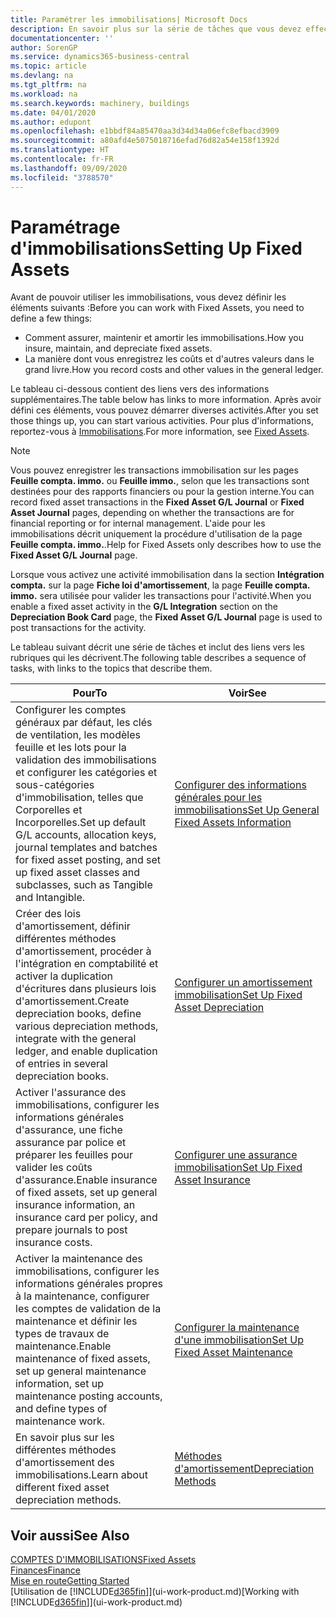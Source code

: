 ```yaml
---
title: Paramétrer les immobilisations| Microsoft Docs
description: En savoir plus sur la série de tâches que vous devez effectuer pour configurer les immobilisations, telles que les machines ou les bâtiments.
documentationcenter: ''
author: SorenGP
ms.service: dynamics365-business-central
ms.topic: article
ms.devlang: na
ms.tgt_pltfrm: na
ms.workload: na
ms.search.keywords: machinery, buildings
ms.date: 04/01/2020
ms.author: edupont
ms.openlocfilehash: e1bbdf84a85470aa3d34d34a06efc8efbacd3909
ms.sourcegitcommit: a80afd4e5075018716efad76d82a54e158f1392d
ms.translationtype: HT
ms.contentlocale: fr-FR
ms.lasthandoff: 09/09/2020
ms.locfileid: "3788570"
---
```

# <a name="setting-up-fixed-assets"></a><span data-ttu-id="e92f0-103">Paramétrage d'immobilisations</span><span class="sxs-lookup"><span data-stu-id="e92f0-103">Setting Up Fixed Assets</span></span>
<span data-ttu-id="e92f0-104">Avant de pouvoir utiliser les immobilisations, vous devez définir les éléments suivants :</span><span class="sxs-lookup"><span data-stu-id="e92f0-104">Before you can work with Fixed Assets, you need to define a few things:</span></span>  

* <span data-ttu-id="e92f0-105">Comment assurer, maintenir et amortir les immobilisations.</span><span class="sxs-lookup"><span data-stu-id="e92f0-105">How you insure, maintain, and depreciate fixed assets.</span></span>  
* <span data-ttu-id="e92f0-106">La manière dont vous enregistrez les coûts et d'autres valeurs dans le grand livre.</span><span class="sxs-lookup"><span data-stu-id="e92f0-106">How you record costs and other values in the general ledger.</span></span>  

<span data-ttu-id="e92f0-107">Le tableau ci-dessous contient des liens vers des informations supplémentaires.</span><span class="sxs-lookup"><span data-stu-id="e92f0-107">The table below has links to more information.</span></span> <span data-ttu-id="e92f0-108">Après avoir défini ces éléments, vous pouvez démarrer diverses activités.</span><span class="sxs-lookup"><span data-stu-id="e92f0-108">After you set those things up, you can start various activities.</span></span> <span data-ttu-id="e92f0-109">Pour plus d'informations, reportez-vous à [Immobilisations](fa-manage.md).</span><span class="sxs-lookup"><span data-stu-id="e92f0-109">For more information, see [Fixed Assets](fa-manage.md).</span></span>  

> [!NOTE]  
>   <span data-ttu-id="e92f0-110">Vous pouvez enregistrer les transactions immobilisation sur les pages **Feuille compta. immo.** ou **Feuille immo.**, selon que les transactions sont destinées pour des rapports financiers ou pour la gestion interne.</span><span class="sxs-lookup"><span data-stu-id="e92f0-110">You can record fixed asset transactions in the **Fixed Asset G/L Journal** or **Fixed Asset Journal** pages, depending on whether the transactions are for financial reporting or for internal management.</span></span> <span data-ttu-id="e92f0-111">L'aide pour les immobilisations décrit uniquement la procédure d'utilisation de la page **Feuille compta. immo.**.</span><span class="sxs-lookup"><span data-stu-id="e92f0-111">Help for Fixed Assets only describes how to use the **Fixed Asset G/L Journal** page.</span></span>  

<span data-ttu-id="e92f0-112">Lorsque vous activez une activité immobilisation dans la section **Intégration compta.** sur la page **Fiche loi d'amortissement**, la page **Feuille compta. immo.** sera utilisée pour valider les transactions pour l'activité.</span><span class="sxs-lookup"><span data-stu-id="e92f0-112">When you enable a fixed asset activity in the **G/L Integration** section on the **Depreciation Book Card** page, the **Fixed Asset G/L Journal** page is used to post transactions for the activity.</span></span>

<span data-ttu-id="e92f0-113">Le tableau suivant décrit une série de tâches et inclut des liens vers les rubriques qui les décrivent.</span><span class="sxs-lookup"><span data-stu-id="e92f0-113">The following table describes a sequence of tasks, with links to the topics that describe them.</span></span>  

| <span data-ttu-id="e92f0-114">Pour</span><span class="sxs-lookup"><span data-stu-id="e92f0-114">To</span></span> | <span data-ttu-id="e92f0-115">Voir</span><span class="sxs-lookup"><span data-stu-id="e92f0-115">See</span></span> |
| --- | --- |
| <span data-ttu-id="e92f0-116">Configurer les comptes généraux par défaut, les clés de ventilation, les modèles feuille et les lots pour la validation des immobilisations et configurer les catégories et sous-catégories d'immobilisation, telles que Corporelles et Incorporelles.</span><span class="sxs-lookup"><span data-stu-id="e92f0-116">Set up default G/L accounts, allocation keys, journal templates and batches for fixed asset posting, and set up fixed asset classes and subclasses, such as Tangible and Intangible.</span></span> |[<span data-ttu-id="e92f0-117">Configurer des informations générales pour les immobilisations</span><span class="sxs-lookup"><span data-stu-id="e92f0-117">Set Up General Fixed Assets Information</span></span>](fa-how-setup-general.md) |
| <span data-ttu-id="e92f0-118">Créer des lois d'amortissement, définir différentes méthodes d'amortissement, procéder à l'intégration en comptabilité et activer la duplication d'écritures dans plusieurs lois d'amortissement.</span><span class="sxs-lookup"><span data-stu-id="e92f0-118">Create depreciation books, define various depreciation methods, integrate with the general ledger, and enable duplication of entries in several depreciation books.</span></span> |[<span data-ttu-id="e92f0-119">Configurer un amortissement immobilisation</span><span class="sxs-lookup"><span data-stu-id="e92f0-119">Set Up Fixed Asset Depreciation</span></span>](fa-how-setup-depreciation.md) |
| <span data-ttu-id="e92f0-120">Activer l'assurance des immobilisations, configurer les informations générales d'assurance, une fiche assurance par police et préparer les feuilles pour valider les coûts d'assurance.</span><span class="sxs-lookup"><span data-stu-id="e92f0-120">Enable insurance of fixed assets, set up general insurance information, an insurance card per policy, and prepare journals to post insurance costs.</span></span> |[<span data-ttu-id="e92f0-121">Configurer une assurance immobilisation</span><span class="sxs-lookup"><span data-stu-id="e92f0-121">Set Up Fixed Asset Insurance</span></span>](fa-how-setup-insurance.md) |
| <span data-ttu-id="e92f0-122">Activer la maintenance des immobilisations, configurer les informations générales propres à la maintenance, configurer les comptes de validation de la maintenance et définir les types de travaux de maintenance.</span><span class="sxs-lookup"><span data-stu-id="e92f0-122">Enable maintenance of fixed assets, set up general maintenance information, set up maintenance posting accounts, and define types of maintenance work.</span></span> |[<span data-ttu-id="e92f0-123">Configurer la maintenance d'une immobilisation</span><span class="sxs-lookup"><span data-stu-id="e92f0-123">Set Up Fixed Asset Maintenance</span></span>](fa-how-setup-maintenance.md) |
| <span data-ttu-id="e92f0-124">En savoir plus sur les différentes méthodes d'amortissement des immobilisations.</span><span class="sxs-lookup"><span data-stu-id="e92f0-124">Learn about different fixed asset depreciation methods.</span></span> |[<span data-ttu-id="e92f0-125">Méthodes d'amortissement</span><span class="sxs-lookup"><span data-stu-id="e92f0-125">Depreciation Methods</span></span>](fa-depreciation-methods.md) |

## <a name="see-also"></a><span data-ttu-id="e92f0-126">Voir aussi</span><span class="sxs-lookup"><span data-stu-id="e92f0-126">See Also</span></span>
[<span data-ttu-id="e92f0-127">COMPTES D'IMMOBILISATIONS</span><span class="sxs-lookup"><span data-stu-id="e92f0-127">Fixed Assets</span></span>](fa-manage.md)  
[<span data-ttu-id="e92f0-128">Finances</span><span class="sxs-lookup"><span data-stu-id="e92f0-128">Finance</span></span>](finance.md)  
[<span data-ttu-id="e92f0-129">Mise en route</span><span class="sxs-lookup"><span data-stu-id="e92f0-129">Getting Started</span></span>](product-get-started.md)  
<span data-ttu-id="e92f0-130">[Utilisation de [!INCLUDE[d365fin](includes/d365fin_md.md)]](ui-work-product.md)</span><span class="sxs-lookup"><span data-stu-id="e92f0-130">[Working with [!INCLUDE[d365fin](includes/d365fin_md.md)]](ui-work-product.md)</span></span>
